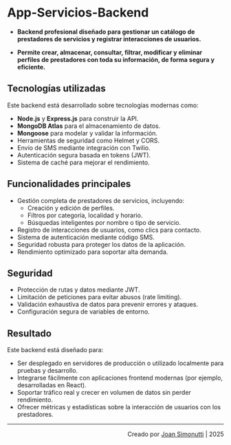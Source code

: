 # App-Servicios-Backend

- **Backend profesional diseñado para gestionar un catálogo de prestadores de servicios y registrar interacciones de usuarios.**

- **Permite crear, almacenar, consultar, filtrar, modificar y eliminar perfiles de prestadores con toda su información, de forma segura y eficiente.**

## Tecnologías utilizadas

Este backend está desarrollado sobre tecnologías modernas como:

- **Node.js** y **Express.js** para construir la API.
- **MongoDB Atlas** para el almacenamiento de datos.
- **Mongoose** para modelar y validar la información.
- Herramientas de seguridad como Helmet y CORS.
- Envío de SMS mediante integración con Twilio.
- Autenticación segura basada en tokens (JWT).
- Sistema de caché para mejorar el rendimiento.

## Funcionalidades principales

- Gestión completa de prestadores de servicios, incluyendo:
  - Creación y edición de perfiles.
  - Filtros por categoría, localidad y horario.
  - Búsquedas inteligentes por nombre o tipo de servicio.
- Registro de interacciones de usuarios, como clics para contacto.
- Sistema de autenticación mediante código SMS.
- Seguridad robusta para proteger los datos de la aplicación.
- Rendimiento optimizado para soportar alta demanda.

## Seguridad

- Protección de rutas y datos mediante JWT.
- Limitación de peticiones para evitar abusos (rate limiting).
- Validación exhaustiva de datos para prevenir errores y ataques.
- Configuración segura de variables de entorno.

## Resultado

Este backend está diseñado para:

- Ser desplegado en servidores de producción o utilizado localmente para pruebas y desarrollo.
- Integrarse fácilmente con aplicaciones frontend modernas (por ejemplo, desarrolladas en React).
- Soportar tráfico real y crecer en volumen de datos sin perder rendimiento.
- Ofrecer métricas y estadísticas sobre la interacción de usuarios con los prestadores.

---

<div align="end">

Creado por [Joan Simonutti](https://www.linkedin.com/in/joansimonutti/) | 2025

</div>
<!--
## App-Servicios-Backend

- Backend profesional diseñado para gestionar un catálogo de prestadores de servicios y registrar interacciones de usuarios.

- Permite crear, almacenar, consultar, filtrar, modificar y eliminar perfiles de prestadores con toda su información.

### Tecnologías utilizadas:

- **Node.js**: Entorno de ejecución JavaScript del lado del servidor.
- **Express.js**: Framework web ligero para construir rutas y manejar peticiones HTTP.
- **MongoDB Atlas**: Base de datos NoSQL en la nube, usada para almacenar los servicios.
- **Mongoose**: ODM (Object Data Modeling) que permite modelar y validar documentos en MongoDB con esquemas.
- **dotenv**: Para manejar variables de entorno sensibles sin exponerlas en el código.
- **Joi**: Librería de validación de datos para entradas (GET, POST, PUT).
- **helmet**: Middleware de seguridad HTTP.
- **compression**: Middleware para comprimir las respuestas y mejorar el rendimiento.
- **morgan**: Middleware para loguear las peticiones HTTP en consola.
- **Node-Cache**: Sistema de cache en memoria para optimizar el rendimiento de las consultas GET a servicios.
- **cors**: Permite habilitar llamadas desde otros dominios (CORS).
- **winston**: Librería de logging profesional para entornos de desarrollo y producción.
- **jsonwebtoken (JWT)**: Para autenticación segura.
- **express-rate-limit**: Para limitar requests y proteger rutas sensibles.
- **twilio**: Para envío de SMS.

## Funcionalidades implementadas

### CRUD de servicios (`/serv`)

- **GET** con filtros avanzados por:

  - Categoría.
  - Localidad.
  - Horario.
  - Urgencias 24hs.
  - Coincidencias parciales por nombre o tipo de servicio (filtros `nombre` y `tipoServicioLike`).
  - Paginación (`limit`, `skip`) y ordenamiento (`sort`).

- **POST** y **PUT** con validación estricta de estructura y formato.
- **DELETE** por ID.
- **Cache inteligente** de 60 segundos para consultas GET de /serv para reducir la carga de MongoDB.

### Registro de clics (`/clic`)

- Registra cuándo un usuario contacta a un prestador.
- Guarda: ID del prestador, tipo de clic, fecha/hora.
- Permite consultar todos los clics registrados y filtrar por ID de prestador.

### Seguridad y profesionalismo

- `helmet`, `cors`, `compression` y `morgan` correctamente aplicados.
- Manejo de errores robusto:

  - 400 para validaciones fallidas.
  - 404 para rutas inválidas.
  - 500 para errores internos.

- Variables de entorno centralizadas en `.env` para separar configuración sensible.
- Código comentado línea por línea, pensado para trabajo en equipo y mantenimiento a largo plazo.
- Uso de JWT para proteger rutas privadas.
- Rate limiting en las rutas `/auth` (máx. 4 requests/hora por IP).
- Logs profesionales con Winston para seguimiento de errores y procesos.

## Autenticación (`/auth`)

- Registro de usuarios mediante SMS.
- Envío de código de verificación al teléfono ingresado.
- Verificación del código y emisión de token JWT.
- Limpieza automática de códigos expirados.

### Endpoints Auth

#### POST `/auth/register`

Envía SMS al número ingresado.

**Body:**

```json
{
  "telefono": "+34624001234"
}
```

**Respuesta (modo desarrollo):**

```json
{
  "mensaje": "Código de verificación enviado (modo desarrollo, SMS simulado).",
  "codigo": "123456"
}
```

#### POST `/auth/verify`

Verifica el código y devuelve un token JWT.

**Body:**

```json
{
  "telefono": "+34624001234",
  "codigo": "123456"
}
```

**Respuesta:**

```json
{
  "mensaje": "Teléfono verificado correctamente.",
  "token": "<jwt-token>"
}
```

#### DELETE `/auth/cleanup`

Elimina códigos de verificación expirados.

**Respuesta:**

```json
{
  "success": true,
  "message": "Códigos expirados eliminados.",
  "usuariosLimpiados": 2
}
```

## Rutas privadas

Ejemplo de ruta privada que requiere token:

```
GET /privado
Authorization: Bearer <jwt-token>
```

**Respuesta:**

```json
{
  "mensaje": "Accediste a una ruta privada con éxito.",
  "usuario": {
    "userId": "...",
    "telefono": "+34624001234"
  }
}
```

## Ejemplo de flujo completo `/clic` vinculado a un servicio

### 1. Crear un servicio

```
POST /serv
```

**Body:**

```json
{
  "nombre": "Pedro López",
  "telefono": "+34624001234",
  "categoria": "Electricidad",
  "tipoServicio": "Instalaciones eléctricas en viviendas",
  "localidad": "Valencia",
  "horaDesde": 8,
  "horaHasta": 18,
  "urgencias24hs": true,
  "localidadesCercanas": false
}
```

### 2. Registrar un clic

```
POST /clic
```

**Body:**

```json
{
  "serviceId": "663c5c6e35f8adcb9ff5d92b",
  "tipo": "WhatsApp"
}
```

### 3. Consultar clics

```
GET /clic
```

**Respuesta:**

```json
[
  {
    "_id": "...",
    "serviceId": "663c5c6e35f8adcb9ff5d92b",
    "tipo": "WhatsApp",
    "createdAt": "...",
    "updatedAt": "..."
  }
]
```

## Ejemplos de errores

**400 Bad Request**

```json
{
  "error": "El campo nombre es obligatorio."
}
```

**404 Not Found**

```json
{
  "error": "Servicio no encontrado"
}
```

**500 Internal Server Error**

```json
{
  "error": "Error interno del servidor"
}
```

## Variables de entorno

| Variable            | Descripción                            |
| ------------------- | -------------------------------------- |
| MONGO_URI           | URI de conexión a MongoDB Atlas        |
| JWT_SECRET          | Clave secreta para firmar tokens       |
| JWT_EXPIRES_IN      | Tiempo de expiración de los tokens JWT |
| TWILIO_ACCOUNT_SID  | SID de cuenta Twilio                   |
| TWILIO_AUTH_TOKEN   | Token de autenticación Twilio          |
| TWILIO_PHONE_NUMBER | Número verificado en Twilio            |
| PORT                | Puerto del servidor                    |

## Estructura de la base de datos

### User

```json
{
  "telefono": "+34624001234",
  "codigoVerificacion": "123456",
  "codigoExpira": "2025-07-14T10:55:00.000Z",
  "verificado": true,
  "createdAt": "2025-07-14T10:45:00.000Z",
  "updatedAt": "2025-07-14T10:50:00.000Z"
}
```

### Service

```json
{
  "nombre": "Pedro López",
  "telefono": "+34624001234",
  "categoria": "Electricidad",
  "tipoServicio": "Instalaciones eléctricas en viviendas",
  "localidad": "Valencia",
  "horaDesde": 8,
  "horaHasta": 18,
  "urgencias24hs": true,
  "localidadesCercanas": false,
  "createdAt": "2025-07-14T10:33:51.265Z",
  "updatedAt": "2025-07-14T10:33:51.265Z"
}
```

### Click

```json
{
  "serviceId": "663c5c6e35f8adcb9ff5d92b",
  "tipo": "WhatsApp",
  "createdAt": "2025-07-14T10:40:10.123Z",
  "updatedAt": "2025-07-14T10:40:10.123Z"
}
```

## Ejemplos de filtros avanzados

### Ordenar por nombre ascendente y horaDesde descendente

```
GET /serv?sort=nombre,-horaDesde
```

### Limitar resultados

```
GET /serv?limit=5
```

### Buscar coincidencia parcial en tipoServicio

```
GET /serv?tipoServicioLike=aire
```

Devuelve todos los servicios donde el tipo de servicio contiene la palabra `aire`.

## Resultado

**Este backend está preparado para:**

- Ejecutarse en producción o localmente sin afectar entornos reales.
- Soportar tráfico real y escalar a grandes volúmenes de datos.
- Integrarse con frontends modernos como React.
- Ofrecer estadísticas reales sobre interacciones con prestadores.

---

<div align="end">

Creado por [Joan Simonutti](https://www.linkedin.com/in/joansimonutti/) | 2025

</div>
 -->

